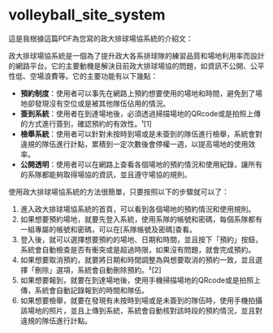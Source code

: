 # volleyball_site_system

這是我根據這篇PDF為您寫的政大排球場協系統的介紹文：

政大排球場協系統是一個為了提升政大各系排球隊的練習品質和場地利用率而設計的網路平台。它的主要動機是解決目前政大排球場協的問題，如資訊不公開、公平性低、空場浪費等。它的主要功能有以下幾點：

- **預約制度**：使用者可以事先在網路上預約想要使用的場地和時間，避免到了場地卻發現沒有空位或是被其他隊伍佔用的情況。
- **簽到系統**：使用者在到達場地後，必須透過掃描場地的QRcode或是拍照上傳的方式進行簽到，確認預約的有效性。¹[1]
- **檢舉系統**：使用者可以針對未按時到場或是未簽到的隊伍進行檢舉，系統會對違規的隊伍進行計點，累積到一定次數後會停權一週，以提高場地的使用效率。
- **公開透明**：使用者可以在網路上查看各個場地的預約情況和使用紀錄，讓所有的系隊都能夠取得場協的資訊，並且遵守場協的規則。

使用政大排球場協系統的方法很簡單，只要按照以下的步驟就可以了：

1. 進入政大排球場協系統的首頁，可以看到各個場地的預約情況和使用規則。
2. 如果想要預約場地，就要先登入系統，使用系隊的帳號和密碼，每個系隊都有一組專屬的帳號和密碼，可以在[系隊帳號及密碼]查看。
3. 登入後，就可以選擇想要預約的場地、日期和時間，並且按下「預約」按鈕，系統會自動檢查是否有衝突或是超過時限，如果沒有問題，就會完成預約。
4. 如果想要取消預約，就要將日期和時間調整為與想要取消的預約一致，並且選擇「刪除」選項，系統會自動刪除預約。²[2]
5. 如果想要報到，就要在到達場地後，使用手機掃描場地的QRcode或是拍照上傳，系統會自動記錄報到的時間和隊伍。
6. 如果想要檢舉，就要在發現有未按時到場或是未簽到的隊伍時，使用手機拍攝該場地的照片，並且上傳到系統，系統會自動核對該時段的預約情況，並且對違規的隊伍進行計點。
